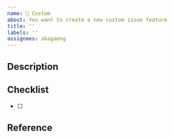 ```yaml
---
name: 🚩 Custom
about: You want to create a new custom issue feature
title: ''
labels: ''
assignees: akagaeng
---
```


## Description

<!-- 이슈 사항에 대해서 상세히 설명을 적어 주세요 -->

## Checklist

- [ ] 

## Reference

<!-- 이슈와 관련하여 참고가 될만한 URL 등을 추가해 주세요 -->